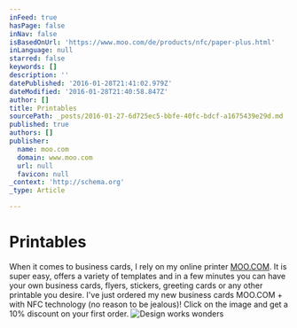 ```yaml
---
inFeed: true
hasPage: false
inNav: false
isBasedOnUrl: 'https://www.moo.com/de/products/nfc/paper-plus.html'
inLanguage: null
starred: false
keywords: []
description: ''
datePublished: '2016-01-28T21:41:02.979Z'
dateModified: '2016-01-28T21:40:58.847Z'
author: []
title: Printables
sourcePath: _posts/2016-01-27-6d725ec5-bbfe-40fc-bdcf-a1675439e29d.md
published: true
authors: []
publisher:
  name: moo.com
  domain: www.moo.com
  url: null
  favicon: null
_context: 'http://schema.org'
_type: Article

---
```

# Printables

When it comes to business cards, I rely on my online printer [MOO.COM][0].
It is super easy, offers a variety of templates and in a few minutes you can have your own business cards, flyers, stickers, greeting cards or any other printable you desire. I've just ordered my new business cards MOO.COM + with NFC technology (no reason to be jealous)! Click on the image and get a 10% discount on your first order.
![Design works wonders](https://s3-us-west-2.amazonaws.com/the-grid-img/p/6eb9b4ad65b56811446bb2ff667326aafa3e5b3f.gif)

[0]: https://www.moo.com/share/yqkbxh